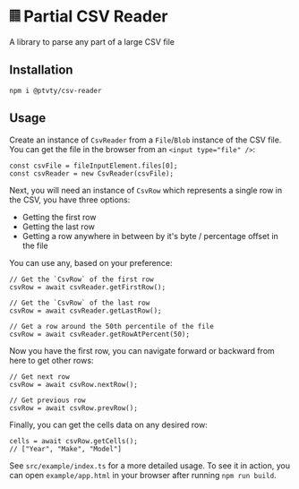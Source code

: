 # 𝄜 Partial CSV Reader
A library to parse any part of a large CSV file

## Installation

    npm i @ptvty/csv-reader

## Usage

Create an instance of `CsvReader` from a `File`/`Blob` instance of the CSV file. You can get the file in the browser from an `<input type="file" />`:

    const csvFile = fileInputElement.files[0];
    const csvReader = new CsvReader(csvFile);


Next, you will need an instance of `CsvRow` which represents a single row in the CSV, you have three options:
- Getting the first row
- Getting the last row
- Getting a row anywhere in between by it's byte / percentage offset in the file

You can use any, based on your preference:

    // Get the `CsvRow` of the first row
    csvRow = await csvReader.getFirstRow();

    // Get the `CsvRow` of the last row
    csvRow = await csvReader.getLastRow();

    // Get a row around the 50th percentile of the file
    csvRow = await csvReader.getRowAtPercent(50);

Now you have the first row, you can navigate forward or backward from here to get other rows:

    // Get next row
    csvRow = await csvRow.nextRow();

    // Get previous row
    csvRow = await csvRow.prevRow();

Finally, you can get the cells data on any desired row:

    cells = await csvRow.getCells();
    // ["Year", "Make", "Model"]

See `src/example/index.ts` for a more detailed usage. To see it in action, you can open `example/app.html` in your browser after running `npm run build`.
